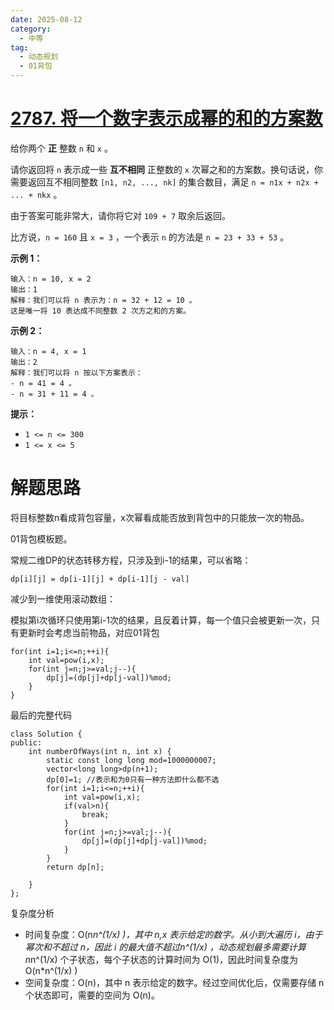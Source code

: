 ```yaml
---
date: 2025-08-12
category:
  - 中等
tag:
  - 动态规划
  - 01背包
---
```


# [2787. 将一个数字表示成幂的和的方案数](https://leetcode.cn/problems/ways-to-express-an-integer-as-sum-of-powers/)

给你两个 **正** 整数 `n` 和 `x` 。

请你返回将 `n` 表示成一些 **互不相同** 正整数的 `x` 次幂之和的方案数。换句话说，你需要返回互不相同整数 `[n1, n2, ..., nk]` 的集合数目，满足 `n = n1x + n2x + ... + nkx` 。

由于答案可能非常大，请你将它对 `109 + 7` 取余后返回。

比方说，`n = 160` 且 `x = 3` ，一个表示 `n` 的方法是 `n = 23 + 33 + 53` 。

 

**示例 1：**

```
输入：n = 10, x = 2
输出：1
解释：我们可以将 n 表示为：n = 32 + 12 = 10 。
这是唯一将 10 表达成不同整数 2 次方之和的方案。
```

**示例 2：**

```
输入：n = 4, x = 1
输出：2
解释：我们可以将 n 按以下方案表示：
- n = 41 = 4 。
- n = 31 + 11 = 4 。
```

 

**提示：**

- `1 <= n <= 300`
- `1 <= x <= 5`

# 解题思路

将目标整数n看成背包容量，x次幂看成能否放到背包中的只能放一次的物品。

01背包模板题。

常规二维DP的状态转移方程，只涉及到i-1的结果，可以省略：

```
dp[i][j] = dp[i-1][j] + dp[i-1][j - val]
```

减少到一维使用滚动数组：

模拟第i次循环只使用第i-1次的结果，且反着计算，每一个值只会被更新一次，只有更新时会考虑当前物品，对应01背包

```
for(int i=1;i<=n;++i){
	int val=pow(i,x);
	for(int j=n;j>=val;j--){
    	dp[j]=(dp[j]+dp[j-val])%mod;
    }
}
```

最后的完整代码

```
class Solution {
public:
    int numberOfWays(int n, int x) {
        static const long long mod=1000000007;
        vector<long long>dp(n+1);
        dp[0]=1; //表示和为0只有一种方法即什么都不选
        for(int i=1;i<=n;++i){
            int val=pow(i,x);
            if(val>n){
                break;
            }
            for(int j=n;j>=val;j--){
                dp[j]=(dp[j]+dp[j-val])%mod;
            }
        }
        return dp[n];
        
    }
};
```

复杂度分析

- 时间复杂度：O(n*n^(1/x) )，其中 n,x 表示给定的数字。从小到大遍历 i，由于幂次和不超过 n，因此 i 的最大值不超过n^(1/x) ，动态规划最多需要计算n*n^(1/x)   个子状态，每个子状态的计算时间为 O(1)，因此时间复杂度为 O(n*n^(1/x) )
- 空间复杂度：O(n)，其中 n 表示给定的数字。经过空间优化后，仅需要存储 n 个状态即可，需要的空间为 O(n)。

  
